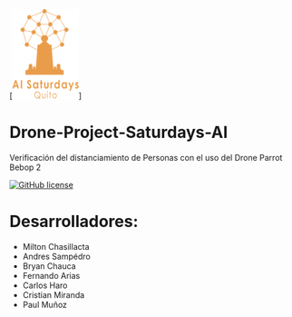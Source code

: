 [![AWESOME](logoai6uio.png)]
# Drone-Project-Saturdays-AI
Verificación del distanciamiento de Personas con el uso del Drone Parrot Bebop 2

[![GitHub license](https://img.shields.io/badge/license-MIT-blue.svg)](https://github.com/AndresChauca)

# Desarrolladores:
- Milton Chasillacta
- Andres Sampédro
- Bryan Chauca
- Fernando Arias
- Carlos Haro
- Cristian Miranda
- Paul Muñoz
